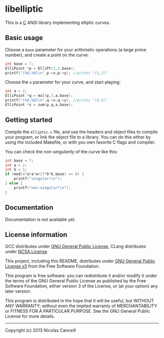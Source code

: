 # libelliptic

This is a [C](http://www.open-std.org/jtc1/sc22/wg14/) ANSI library implementing elliptic curves.

## Basic usage

Choose a `base` parameter for your arithmetic operations (a large prime number), and create a point on the curve:

````c
int base = 7;
ElliPoint *p = ElliPt(1,2,base);
printf("(%d,%d)\n",p->x,p->y); //prints "(1,2)"
````

Choose the `a` parameter for your curve, and start playing:

````c
int a = 2;
ElliPoint *q = mul(p,3,a,base);
printf("(%d,%d)\n",q->x,q->y); //prints "(0,6)"
ElliPoint *s = sum(p,q,a,base);
````

## Getting started

Compile the `elliptic.c` file, and use the headers and object files to compile your program, or link the object file to a library. You can do this either by using the included Makefile, or with you own favorite C flags and compiler.

You can check the _non-singularity_ of the curve like this:

````c
int base = 7;
int a = 2;
int b = 1;
if (mod(4*a*a*a+27*b*b,base) == 0) {
	printf("singular!\n");
} else {
	printf("non-singular!\n");
}
````

## Documentation

Documentation is not available yet.

## License information

GCC distributes under [GNU General Public License](http://www.gnu.org/licenses/gpl.html), CLang distributes under [NCSA License](http://opensource.org/licenses/NCSA).

This project, including this README, distributes under [GNU General Public License v3](https://github.com/ncanceill/libelliptic/blob/master/LICENSE.md) from the Free Software Foundation.

This program is free software: you can redistribute it and/or modify it under the terms of the GNU General Public License as published by the Free Software Foundation, either version 3 of the License, or (at your option) any later version.

This program is distributed in the hope that it will be useful, but WITHOUT ANY WARRANTY; without even the implied warranty of MERCHANTABILITY or FITNESS FOR A PARTICULAR PURPOSE.  See the GNU General Public License for more details.

***

Copyright (c) 2013 Nicolas Canceill

